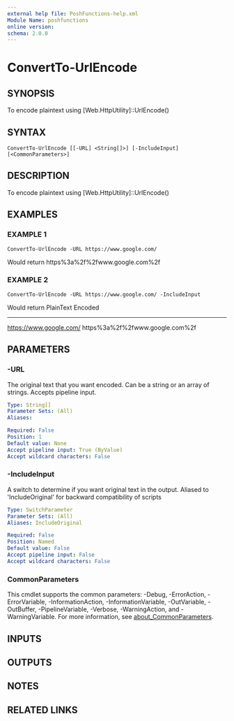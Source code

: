 ```yaml
---
external help file: PoshFunctions-help.xml
Module Name: poshfunctions
online version:
schema: 2.0.0
---
```


# ConvertTo-UrlEncode

## SYNOPSIS
To encode plaintext using \[Web.HttpUtility\]::UrlEncode()

## SYNTAX

```
ConvertTo-UrlEncode [[-URL] <String[]>] [-IncludeInput] [<CommonParameters>]
```

## DESCRIPTION
To encode plaintext using \[Web.HttpUtility\]::UrlEncode()

## EXAMPLES

### EXAMPLE 1
```
ConvertTo-UrlEncode -URL https://www.google.com/
```

Would return
https%3a%2f%2fwww.google.com%2f

### EXAMPLE 2
```
ConvertTo-UrlEncode -URL https://www.google.com/ -IncludeInput
```

Would return
PlainText               Encoded
---------               -------
https://www.google.com/ https%3a%2f%2fwww.google.com%2f

## PARAMETERS

### -URL
The original text that you want encoded.
Can be a string or an array of strings.
Accepts pipeline input.

```yaml
Type: String[]
Parameter Sets: (All)
Aliases:

Required: False
Position: 1
Default value: None
Accept pipeline input: True (ByValue)
Accept wildcard characters: False
```

### -IncludeInput
A switch to determine if you want original text in the output.
Aliased to 'IncludeOriginal' for backward compatibility of scripts

```yaml
Type: SwitchParameter
Parameter Sets: (All)
Aliases: IncludeOriginal

Required: False
Position: Named
Default value: False
Accept pipeline input: False
Accept wildcard characters: False
```

### CommonParameters
This cmdlet supports the common parameters: -Debug, -ErrorAction, -ErrorVariable, -InformationAction, -InformationVariable, -OutVariable, -OutBuffer, -PipelineVariable, -Verbose, -WarningAction, and -WarningVariable. For more information, see [about_CommonParameters](http://go.microsoft.com/fwlink/?LinkID=113216).

## INPUTS

## OUTPUTS

## NOTES

## RELATED LINKS
